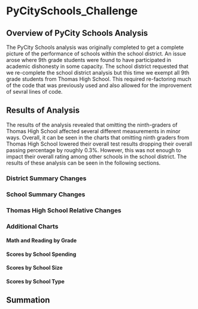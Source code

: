 # PyCitySchools_Challenge
## Overview of PyCity Schools Analysis
The PyCity Schools analysis was originally completed to get a complete picture of the performance of schools within the school district. An issue arose where 9th grade students were found to have participated in academic dishonesty in some capacity. The school district requested that we re-complete the school district analysis but this time we exempt all 9th grade students from Thomas High School. This required re-factoring much of the code that was previously used and also allowed for the improvement of sevral lines of code. 
## Results of Analysis
The results of the analysis revealed that omitting the ninth-graders of Thomas High School affected several different measurements in minor ways. Overall, it can be seen in the charts that omitting ninth graders from Thomas High School lowered their overall test results dropping their overall passing percentage by roughly 0.3%. However, this was not enough to impact their overall rating among other schools in the school district. The results of these analysis can be seen in the following sections. 
### District Summary Changes
### School Summary Changes
### Thomas High School Relative Changes
### Additional Charts
#### Math and Reading by Grade
#### Scores by School Spending
#### Scores by School Size
#### Scores by School Type
## Summation
